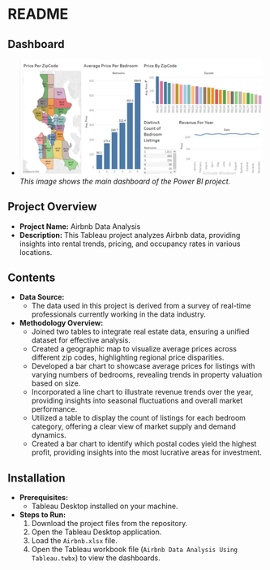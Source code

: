 # README

## Dashboard
- ![Project Dashboard](https://github.com/manez-github/Airbnb-Data-Analysis-Using-Tableau/blob/main/Dashboard.png)  
  *This image shows the main dashboard of the Power BI project.*

## Project Overview
- **Project Name:** Airbnb Data Analysis
- **Description:** This Tableau project analyzes Airbnb data, providing insights into rental trends, pricing, and occupancy rates in various locations.

## Contents
- **Data Source:** 
  - The data used in this project is derived from a survey of real-time professionals currently working in the data industry.
- **Methodology Overview:**
  - Joined two tables to integrate real estate data, ensuring a unified dataset for effective analysis.
  - Created a geographic map to visualize average prices across different zip codes, highlighting regional price disparities.
  - Developed a bar chart to showcase average prices for listings with varying numbers of bedrooms, revealing trends in property valuation based on size.
  - Incorporated a line chart to illustrate revenue trends over the year, providing insights into seasonal fluctuations and overall market performance.
  - Utilized a table to display the count of listings for each bedroom category, offering a clear view of market supply and demand dynamics.
  - Created a bar chart to identify which postal codes yield the highest profit, providing insights into the most lucrative areas for investment.

## Installation
- **Prerequisites:**
  - Tableau Desktop installed on your machine.
- **Steps to Run:**
  1. Download the project files from the repository.
  2. Open the Tableau Desktop application.
  3. Load the `Airbnb.xlsx` file.
  4. Open the Tableau workbook file (`Airbnb Data Analysis Using Tableau.twbx`) to view the dashboards.

